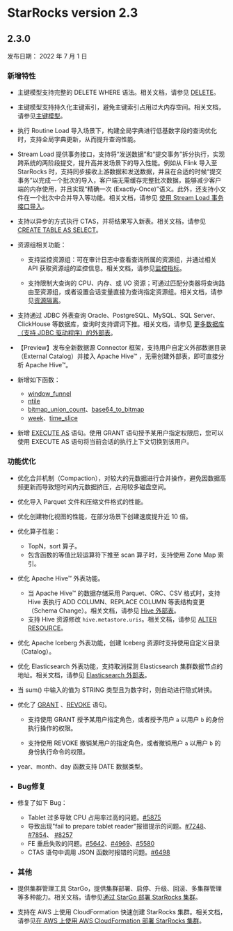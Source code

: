 # StarRocks version 2.3

## 2.3.0

发布日期： 2022 年 7 月 1 日

### 新增特性

- 主键模型支持完整的 DELETE WHERE 语法。相关文档，请参见 [DELETE](../sql-reference/sql-statements/data-manipulation/DELETE.md#delete-与主键模型)。

- 主键模型支持持久化主键索引，避免主键索引占用过大内存空间。相关文档，请参见[主键模型](../table_design/Data_model.md#使用说明-3)。

- 执行 Routine Load 导入场景下，构建全局字典进行低基数字段的查询优化时，支持全局字典更新，从而提升查询性能。

- Stream Load 提供事务接口，支持将“发送数据”和“提交事务”拆分执行，实现跨系统的两阶段提交，提升高并发场景下的导入性能。例如从 Flink 导入至 StarRocks 时，支持同步接收上游数据和发送数据，并且在合适的时候“提交事务”以完成一个批次的导入，客户端无需缓存完整批次数据，能够减少客户端的内存使用，并且实现“精确一次 (Exactly-Once)”语义。此外，还支持小文件在一个批次中合并导入等功能。相关文档，请参见 [使用 Stream Load 事务接口导入](../loading/Use_Stream_Load_Transaction_Interface.md)。

- 支持以异步的方式执行 CTAS，并将结果写入新表。相关文档，请参见 [CREATE TABLE AS SELECT](../sql-reference/sql-statements/data-definition/CREATE%20TABLE%20AS%20SELECT.md)。

- 资源组相关功能：

  - 支持监控资源组：可在审计日志中查看查询所属的资源组，并通过相关 API 获取资源组的监控信息。相关文档，请参见[监控指标](../administration/Monitor_and_Alert.md#监控指标)。

  - 支持限制大查询的 CPU、内存、或 I/O 资源；可通过匹配分类器将查询路由至资源组，或者设置会话变量直接为查询指定资源组。相关文档，请参见[资源隔离](../administration/Resource_Group.md)。

- 支持通过 JDBC 外表查询 Oracle、PostgreSQL、MySQL、SQL Server、ClickHouse 等数据库，查询时支持谓词下推。相关文档，请参见 [更多数据库（支持 JDBC 驱动程序）的外部表](../using_starrocks/External_table.md#更多数据库支持-jdbc-驱动程序的外部表)。

- 【Preview】发布全新数据源 Connector 框架，支持用户自定义外部数据目录（External Catalog）并接入 Apache Hive™ ，无需创建外部表，即可直接分析 Apache Hive™。

- 新增如下函数：
  - [window_funnel](../sql-reference/sql-functions/aggregate-functions/window_funnel.md)
  - [ntile](../using_starrocks/Window_function.md)
  - [bitmap_union_count](../sql-reference/sql-functions/bitmap-functions/bitmap_union_count.md)、[base64_to_bitmap](../sql-reference/sql-functions/bitmap-functions/base64_to_bitmap.md)
  - [week](../sql-reference/sql-functions/date-time-functions/week.md)、[time_slice](../sql-reference/sql-functions/date-time-functions/time_slice.md)

- 新增 [EXECUTE AS](../sql-reference/sql-statements/account-management/EXECUTE%20AS.md) 语句。使用 GRANT 语句授予某用户指定权限后，您可以使用 EXECUTE AS 语句将当前会话的执行上下文切换到该用户。

### 功能优化

- 优化合并机制（Compaction），对较大的元数据进行合并操作，避免因数据高频更新而导致短时间内元数据挤压，占用较多磁盘空间。

- 优化导入 Parquet 文件和压缩文件格式的性能。

- 优化创建物化视图的性能，在部分场景下创建速度提升近 10 倍。

- 优化算子性能：
  - TopN，sort 算子。
  - 包含函数的等值比较运算符下推至 scan 算子时，支持使用 Zone Map 索引。

- 优化 Apache Hive™ 外表功能。
  - 当 Apache Hive™ 的数据存储采用 Parquet、ORC、CSV 格式时，支持 Hive 表执行 ADD COLUMN、REPLACE COLUMN 等表结构变更（Schema Change）。相关文档，请参见 [Hive 外部表](../using_starrocks/External_table.md#hive-外表)。
  - 支持 Hive 资源修改 `hive.metastore.uris`。相关文档，请参见 [ALTER RESOURCE](../sql-reference/sql-statements/data-definition/ALTER%20RESOURCE.md)。

- 优化 Apache Iceberg 外表功能，创建 Iceberg 资源时支持使用自定义目录（Catalog）。

- 优化 Elasticsearch 外表功能，支持取消探测 Elasticsearch 集群数据节点的地址。相关文档，请参见 [Elasticsearch 外部表](../using_starrocks/External_table.md#elasticsearch-外部表)。

- 当 sum() 中输入的值为 STRING 类型且为数字时，则自动进行隐式转换。

- 优化了 [GRANT](../sql-reference/sql-statements/account-management/GRANT.md) 、[REVOKE](../sql-reference/sql-statements/account-management/REVOKE.md) 语句。
  - 支持使用 GRANT 授予某用户指定角色，或者授予用户 `a` 以用户 `b` 的身份执行操作的权限。

  - 支持使用 REVOKE 撤销某用户的指定角色，或者撤销用户 `a` 以用户 `b` 的身份执行命令的权限。

- year、month、day 函数支持 DATE 数据类型。

- ###  Bug修复

- 修复了如下 Bug：

  - Tablet 过多导致 CPU 占用率过高的问题。[#5875](https://starrocks.atlassian.net/browse/SR-5875)
  - 导致出现"fail to prepare tablet reader"报错提示的问题。[#7248](https://starrocks.atlassian.net/browse/SR-7248)、 [#7854](https://starrocks.atlassian.net/browse/SR-7854)、 [#8257](https://starrocks.atlassian.net/browse/SR-8257)
  - FE 重启失败的问题。[#5642](https://github.com/StarRocks/starrocks/issues/5642 )、[#4969](https://github.com/StarRocks/starrocks/issues/4969 )、[#5580](https://github.com/StarRocks/starrocks/issues/5580)
  - CTAS 语句中调用 JSON 函数时报错的问题。[#6498](https://github.com/StarRocks/starrocks/issues/6498)

- ###  其他

- 提供集群管理工具 StarGo，提供集群部署、启停、升级、回滚、多集群管理等多种能力。相关文档，请参见[通过 StarGo 部署 StarRocks 集群](../administration/stargo.md)。
- 支持在 AWS 上使用 CloudFormation 快速创建 StarRocks 集群。相关文档，请参见[在 AWS 上使用 AWS CloudFormation 部署 StarRocks 集群](../administration/AWS_cloudformation.md)。
